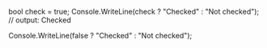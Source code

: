 bool check = true;
Console.WriteLine(check ? "Checked" : "Not checked");  // output: Checked

Console.WriteLine(false ? "Checked" : "Not checked");
